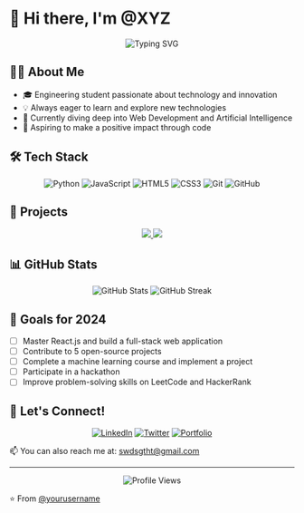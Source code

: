 # 👋 Hi there, I'm @XYZ

<div align="center">
  <img src="https://readme-typing-svg.herokuapp.com?font=Fira+Code&pause=1000&color=2E9CFF&center=true&vCenter=true&width=435&lines=Engineering+Student;Web+Developer;AI+Enthusiast;Lifelong+Learner" alt="Typing SVG" />
</div>

## 👨‍💻 About Me

- 🎓 Engineering student passionate about technology and innovation
- 💡 Always eager to learn and explore new technologies
- 🌱 Currently diving deep into Web Development and Artificial Intelligence
- 🚀 Aspiring to make a positive impact through code

## 🛠 Tech Stack

<div align="center">
  
  ![Python](https://img.shields.io/badge/-Python-3776AB?style=flat-square&logo=python&logoColor=white)
  ![JavaScript](https://img.shields.io/badge/-JavaScript-F7DF1E?style=flat-square&logo=javascript&logoColor=black)
  ![HTML5](https://img.shields.io/badge/-HTML5-E34F26?style=flat-square&logo=html5&logoColor=white)
  ![CSS3](https://img.shields.io/badge/-CSS3-1572B6?style=flat-square&logo=css3&logoColor=white)
  ![Git](https://img.shields.io/badge/-Git-F05032?style=flat-square&logo=git&logoColor=white)
  ![GitHub](https://img.shields.io/badge/-GitHub-181717?style=flat-square&logo=github&logoColor=white)
  
</div>

## 🌟 Projects

<div align="center">
  <a href="https://github.com/yourusername/project1">
    <img src="https://github-readme-stats.vercel.app/api/pin/?username=yourusername&repo=project1&theme=react" />
  </a>
  <a href="https://github.com/yourusername/project2">
    <img src="https://github-readme-stats.vercel.app/api/pin/?username=yourusername&repo=project2&theme=react" />
  </a>
</div>

## 📊 GitHub Stats

<div align="center">
  <img src="https://github-readme-stats.vercel.app/api?username=yourusername&show_icons=true&theme=react" alt="GitHub Stats" />
  <img src="https://github-readme-streak-stats.herokuapp.com/?user=yourusername&theme=react" alt="GitHub Streak" />
</div>

## 🎯 Goals for 2024

- [ ] Master React.js and build a full-stack web application
- [ ] Contribute to 5 open-source projects
- [ ] Complete a machine learning course and implement a project
- [ ] Participate in a hackathon
- [ ] Improve problem-solving skills on LeetCode and HackerRank

## 💬 Let's Connect!

<div align="center">
  
  [![LinkedIn](https://img.shields.io/badge/LinkedIn-0077B5?style=for-the-badge&logo=linkedin&logoColor=white)](https://www.linkedin.com/in/yourusername/)
  [![Twitter](https://img.shields.io/badge/Twitter-1DA1F2?style=for-the-badge&logo=twitter&logoColor=white)](https://twitter.com/yourusername)
  [![Portfolio](https://img.shields.io/badge/Portfolio-1f425f?style=for-the-badge&logo=google-chrome&logoColor=white)](https://www.yourportfolio.com)
  
</div>

📫 You can also reach me at: swdsgtht@gmail.com

---

<div align="center">
  <img src="https://komarev.com/ghpvc/?username=yourusername&color=blueviolet" alt="Profile Views" />
</div>

⭐️ From [@yourusername](https://github.com/yourusername)
